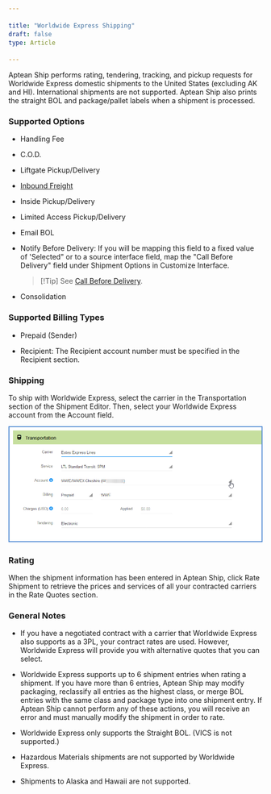 ```yaml
---

title: "Worldwide Express Shipping"
draft: false
type: Article

---
```


Aptean Ship performs rating, tendering, tracking, and pickup requests for Worldwide Express domestic shipments to the United States (excluding AK and HI). International shipments are not supported. Aptean Ship also prints the straight BOL and package/pallet labels when a shipment is processed.

### Supported Options

* Handling Fee
* C.O.D.
* Liftgate Pickup/Delivery
* [Inbound Freight](inbound-freight.md)
* Inside Pickup/Delivery
* Limited Access Pickup/Delivery
* Email BOL
* Notify Before Delivery: If you will be mapping this field to a fixed value of 'Selected" or to a source interface field, map the "Call Before Delivery" field under Shipment Options in Customize Interface.

    >[!Tip] See [Call Before Delivery](call-before-delivery.md).

* Consolidation

### Supported Billing Types

* Prepaid (Sender)

* Recipient: The Recipient account number must be specified in the Recipient section.

### Shipping

To ship with Worldwide Express, select the carrier in the Transportation section of the Shipment Editor. Then, select your Worldwide Express account from the Account field.

![](assets/images/wwex-ship1.png)

### Rating

When the shipment information has been entered in Aptean Ship, click Rate Shipment to retrieve the prices and services of all your contracted carriers in the Rate Quotes section.

### General Notes

* If you have a negotiated contract with a carrier that Worldwide Express also supports as a 3PL, your contract rates are used. However, Worldwide Express will provide you
with alternative quotes that you can select.

* Worldwide Express supports up to 6 shipment entries when rating a shipment. If you have more than 6 entries, Aptean Ship may modify packaging, reclassify all entries as
the highest class, or merge BOL entries with the same class and package type into one shipment entry. If Aptean Ship cannot perform any of these actions, you will receive
an error and must manually modify the shipment in order to rate.

* Worldwide Express only supports the Straight BOL. (VICS is not supported.)

* Hazardous Materials shipments are not supported by Worldwide Express.

* Shipments to Alaska and Hawaii are not supported.



